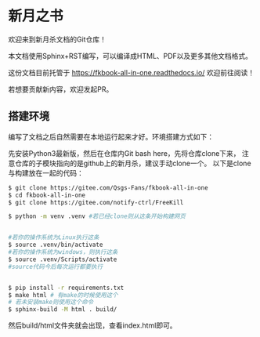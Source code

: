 # 新月之书

欢迎来到新月杀文档的Git仓库！

本文档使用Sphinx+RST编写，可以编译成HTML、PDF以及更多其他文档格式。

这份文档目前托管于 https://fkbook-all-in-one.readthedocs.io/ 欢迎前往阅读！

若想要贡献新内容，欢迎发起PR。

## 搭建环境

编写了文档之后自然需要在本地运行起来才好。环境搭建方式如下：

先安装Python3最新版，然后在仓库内Git bash here，先将仓库clone下来，
注意仓库的子模块指向的是github上的新月杀，建议手动clone一个。
以下是clone与构建放在一起的代码：


```sh
$ git clone https://gitee.com/Qsgs-Fans/fkbook-all-in-one
$ cd fkbook-all-in-one
$ git clone https://gitee.com/notify-ctrl/FreeKill

$ python -m venv .venv #若已经clone则从这条开始构建网页


#若你的操作系统为Linux执行这条
$ source .venv/bin/activate  
#若你的操作系统为windows，则执行这条
$ source .venv/Scripts/activate 
#source代码今后每次运行都要执行


$ pip install -r requirements.txt
$ make html # 有make的时候使用这个
# 若未安装make则使用这个命令
$ sphinx-build -M html . build/
```

然后build/html文件夹就会出现，查看index.html即可。
